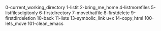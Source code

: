 0-current_working_directory
1-listit
2-bring_me_home
4-listmorefiles
5-listfilesdigitonly
6-firstdirectory
7-movethatfile
8-firstdelete
9-firstdirdeletion
10-back
11-lists
13-symbolic_link
u+x 14-copy_html
100-lets_move
101-clean_emacs
